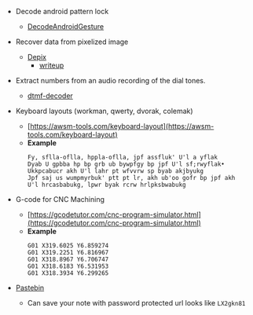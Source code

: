 - Decode android pattern lock
  
  - [DecodeAndroidGesture](https://github.com/jzyra/DecodeAndroidGesture)

- Recover data from pixelized image

  - [Depix](https://github.com/beurtschipper/Depix)
    - [writeup](https://github.com/K1nd4SUS/CTF-Writeups/tree/main/dCTF_2021/Behind%20the%20scenes)
    
- Extract numbers from an audio recording of the dial tones.

  - [dtmf-decoder](https://github.com/ribt/dtmf-decoder)

- Keyboard layouts (workman, qwerty, dvorak, colemak)

  - [https://awsm-tools.com/keyboard-layout](https://awsm-tools.com/keyboard-layout)
  - **Example**
    ```
    Fy, sflla-oflla, hppla-oflla, jpf assfluk' U'l a yflak
    Dyab U gpbba hp bp grb ub bywpfgy bp jpf U'l sf;rwyflak•
    Ukkpcabucr akh U'l lahr pt wfvvrw sp byab akjbyukg
    Jpf saj us wumpmyrbuk' ptt pt lr, akh ub'oo gofr bp jpf akh
    U'l hrcasbabukg, lpwr byak rcrw hrlpksbwabukg
    ```

- G-code for CNC Machining

  - [https://gcodetutor.com/cnc-program-simulator.html](https://gcodetutor.com/cnc-program-simulator.html)
  - **Example**
    ```
    G01 X319.6025 Y6.859274
    G01 X319.2251 Y6.816967
    G01 X318.8967 Y6.706747
    G01 X318.6183 Y6.531953
    G01 X318.3934 Y6.299265
    ```

- [Pastebin](https://pastebin.com/)

  - Can save your note with password protected url looks like `LX2gkn81`
